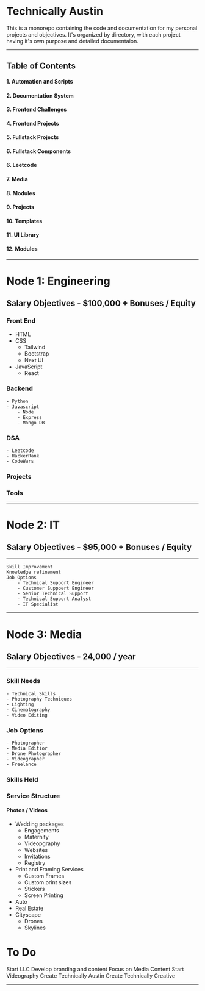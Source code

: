 # Technically Austin
This is a monorepo containing the code and documentation for my personal projects and objectives. It's organized by directory, with each project having it's own purpose and detailed documentaion.

---

## Table of Contents
#### 1. Automation and Scripts
#### 2. Documentation System
#### 3. Frontend Challenges
#### 4. Frontend Projects
#### 5. Fullstack Projects
#### 6. Fullstack Components
#### 6. Leetcode
#### 7. Media
#### 8. Modules
#### 9. Projects
#### 10. Templates
#### 11. UI Library
#### 12. Modules

---


# Node 1: Engineering
## Salary Objectives - $100,000 + Bonuses / Equity

### Front End
- HTML
- CSS
    - Tailwind
    - Bootstrap
    - Next UI
- JavaScript
    - React

### Backend
    - Python
    - Javascript
        - Node
        - Express
        - Mongo DB

### DSA
    - Leetcode
    - HackerRank
    - CodeWars

### Projects

### Tools



---

# Node 2: IT
## Salary Objectives - $95,000 + Bonuses / Equity
---

    Skill Improvement
    Knowledge refinement
    Job Options
        - Technical Support Engineer
        - Customer Suppoert Engineer
        - Senior Technical Support
        - Technical Support Analyst
        - IT Specialist

---

# Node 3: Media
## Salary Objectives - 24,000 / year
---

### Skill Needs
    - Technical Skills
    - Photography Techniques
    - Lighting
    - Cinematography
    - Video Editing

###  Job Options
    - Photographer
    - Media Editior
    - Drone Photographer
    - Videographer
    - Freelance

### Skills Held


### Service Structure
#### Photos / Videos
  - Wedding packages
      - Engagements
      - Maternity
      - Videopgraphy
      - Websites
      - Invitations
      - Registry
  - Print and Framing Services
      - Custom Frames
      - Custom print sizes
      - Stickers
      - Screen Printing
  - Auto
  - Real Estate
  - Cityscape
      - Drones
      - Skylines


# To Do
Start LLC
Develop branding and content
Focus on Media Content
Start Videography
Create Technically Austin
Create Technically Creative


--- 









    







